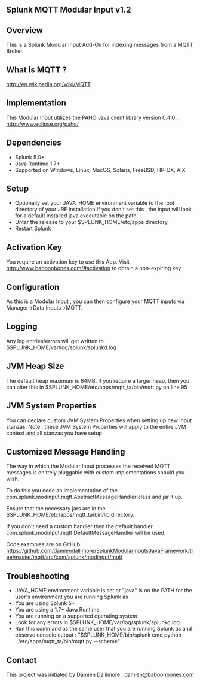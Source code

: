 ## Splunk MQTT Modular Input v1.2

## Overview

This is a Splunk Modular Input Add-On for indexing messages from a MQTT Broker.

## What is MQTT ?

http://en.wikipedia.org/wiki/MQTT

## Implementation

This Modular Input utilizes the PAHO Java client library version 0.4.0 , http://www.eclipse.org/paho/

## Dependencies

* Splunk 5.0+
* Java Runtime 1.7+
* Supported on Windows, Linux, MacOS, Solaris, FreeBSD, HP-UX, AIX

## Setup

* Optionally set your JAVA_HOME environment variable to the root directory of your JRE installation.If you don't set this , the input will look for a default installed java executable on the path.
* Untar the release to your $SPLUNK_HOME/etc/apps directory
* Restart Splunk

## Activation Key

You require an activation key to use this App. Visit http://www.baboonbones.com/#activation  to obtain a non-expiring key

## Configuration

As this is a Modular Input , you can then configure your MQTT inputs via Manager->Data Inputs->MQTT. 

## Logging

Any log entries/errors will get written to $SPLUNK_HOME/var/log/splunk/splunkd.log

## JVM Heap Size

The default heap maximum is 64MB.
If you require a larger heap, then you can alter this in $SPLUNK_HOME/etc/apps/mqtt_ta/bin/mqtt.py on line 95

## JVM System Properties

You can declare custom JVM System Properties when setting up new input stanzas.
Note : these JVM System Properties will apply to the entire JVM context and all stanzas you have setup

## Customized Message Handling

The way in which the Modular Input processes the received MQTT messages is enitrely pluggable with custom implementations should you wish.

To do this you code an implementation of the com.splunk.modinput.mqtt.AbstractMessageHandler class and jar it up.

Ensure that the necessary jars are in the $SPLUNK_HOME/etc/apps/mqtt_ta/bin/lib directory.

If you don't need a custom handler then the default handler com.splunk.modinput.mqtt.DefaultMessageHandler will be used.

Code examples are on GitHub : https://github.com/damiendallimore/SplunkModularInputsJavaFramework/tree/master/mqtt/src/com/splunk/modinput/mqtt

## Troubleshooting

* JAVA_HOME environment variable is set or "java" is on the PATH for the user's environment you are running Splunk as
* You are using Splunk 5+
* You are using a 1.7+ Java Runtime
* You are running on a supported operating system
* Look for any errors in $SPLUNK_HOME/var/log/splunk/splunkd.log
* Run this command as the same user that you are running Splunk as and observe console output : "$SPLUNK_HOME/bin/splunk cmd python ../etc/apps/mqtt_ta/bin/mqtt.py --scheme" 

## Contact

This project was initiated by Damien Dallimore , damien@baboonbones.com

